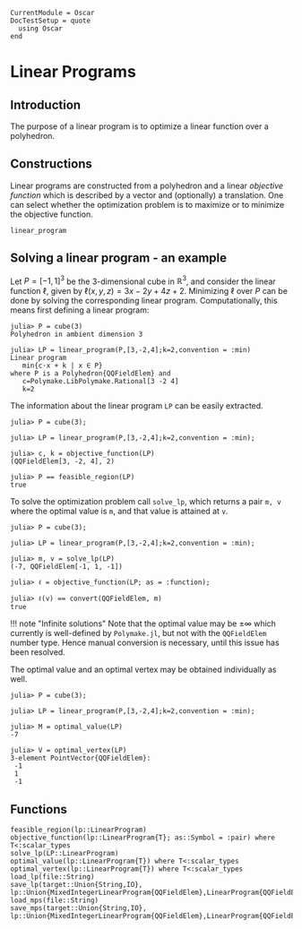 ```@meta
CurrentModule = Oscar
DocTestSetup = quote
  using Oscar
end
```

# Linear Programs


## Introduction

The purpose of a linear program is to optimize a linear function over a
polyhedron.



## Constructions

Linear programs are constructed from a polyhedron and a linear *objective function*
which is described by a vector and (optionally) a translation. One can select whether the optimization
problem is to maximize or to minimize the objective function.

```@docs
linear_program
```

## Solving a linear program - an example
Let $P=[-1,1]^3$ be the $3$-dimensional cube in $\mathbb{R}^3$, and consider
the linear function $\ell$, given by $\ell(x,y,z) = 3x-2y+4z+2$. Minimizing
$\ell$ over $P$ can be done by solving the corresponding linear program.
Computationally, this means first defining a linear program:

```jldoctest
julia> P = cube(3)
Polyhedron in ambient dimension 3

julia> LP = linear_program(P,[3,-2,4];k=2,convention = :min)
Linear program
   min{c⋅x + k | x ∈ P}
where P is a Polyhedron{QQFieldElem} and
   c=Polymake.LibPolymake.Rational[3 -2 4]
   k=2
```

The information about the linear program `LP` can be easily extracted.

```jldoctest
julia> P = cube(3);

julia> LP = linear_program(P,[3,-2,4];k=2,convention = :min);

julia> c, k = objective_function(LP)
(QQFieldElem[3, -2, 4], 2)

julia> P == feasible_region(LP)
true
```

To solve the optimization problem call `solve_lp`, which returns a pair `m, v`
where the optimal value is `m`, and that value is attained at `v`.

```jldoctest
julia> P = cube(3);

julia> LP = linear_program(P,[3,-2,4];k=2,convention = :min);

julia> m, v = solve_lp(LP)
(-7, QQFieldElem[-1, 1, -1])

julia> ℓ = objective_function(LP; as = :function);

julia> ℓ(v) == convert(QQFieldElem, m)
true
```

!!! note "Infinite solutions"
    Note that the optimal value may be $\pm\infty$ which currently is
    well-defined by `Polymake.jl`, but not with the `QQFieldElem` number type. Hence
    manual conversion is necessary, until this issue has been resolved.

The optimal value and an optimal vertex may be obtained individually as well.

```jldoctest
julia> P = cube(3);

julia> LP = linear_program(P,[3,-2,4];k=2,convention = :min);

julia> M = optimal_value(LP)
-7

julia> V = optimal_vertex(LP)
3-element PointVector{QQFieldElem}:
 -1
 1
 -1
```


## Functions

```@docs
feasible_region(lp::LinearProgram)
objective_function(lp::LinearProgram{T}; as::Symbol = :pair) where T<:scalar_types
solve_lp(LP::LinearProgram)
optimal_value(lp::LinearProgram{T}) where T<:scalar_types
optimal_vertex(lp::LinearProgram{T}) where T<:scalar_types
load_lp(file::String)
save_lp(target::Union{String,IO}, lp::Union{MixedIntegerLinearProgram{QQFieldElem},LinearProgram{QQFieldElem}})
load_mps(file::String)
save_mps(target::Union{String,IO}, lp::Union{MixedIntegerLinearProgram{QQFieldElem},LinearProgram{QQFieldElem}})
```
